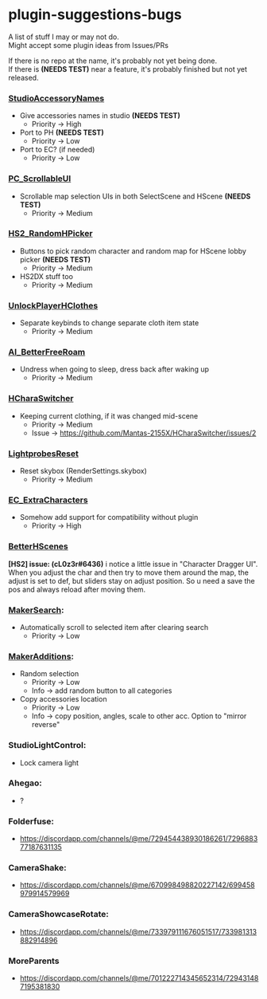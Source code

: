 # plugin-suggestions-bugs

A list of stuff I may or may not do.   
Might accept some plugin ideas from Issues/PRs

If there is no repo at the name, it's probably not yet being done.  
If there is **(NEEDS TEST)** near a feature, it's probably finished but not yet released.  

### [StudioAccessoryNames](https://github.com/Mantas-2155X/StudioAccessoryNames)
* Give accessories names in studio **(NEEDS TEST)**
  * Priority -> High
* Port to PH **(NEEDS TEST)**
  * Priority -> Low
* Port to EC? (if needed)
  * Priority -> Low

### [PC_ScrollableUI](https://github.com/Mantas-2155X/PC_ScrollableUI)
* Scrollable map selection UIs in both SelectScene and HScene **(NEEDS TEST)**
  * Priority -> Medium

### [HS2_RandomHPicker](https://github.com/Mantas-2155X/HS2_RandomHPicker)
* Buttons to pick random character and random map for HScene lobby picker **(NEEDS TEST)**
  * Priority -> Medium
* HS2DX stuff too
  * Priority -> Medium
  
### [UnlockPlayerHClothes](https://github.com/Mantas-2155X/UnlockPlayerHClothes)
* Separate keybinds to change separate cloth item state
  * Priority -> Medium

### [AI_BetterFreeRoam](https://github.com/Mantas-2155X/AI_BetterFreeRoam)
* Undress when going to sleep, dress back after waking up
  * Priority -> Medium

### [HCharaSwitcher](https://github.com/Mantas-2155X/HCharaSwitcher)
* Keeping current clothing, if it was changed mid-scene
  * Priority -> Medium
  * Issue -> https://github.com/Mantas-2155X/HCharaSwitcher/issues/2

### [LightprobesReset](https://github.com/Mantas-2155X/LightprobesReset)
* Reset skybox (RenderSettings.skybox)
  * Priority -> Medium

### [EC_ExtraCharacters](https://github.com/Mantas-2155X/EC_ExtraCharacters)
* Somehow add support for compatibility without plugin
  * Priority -> High

### [BetterHScenes](https://github.com/Mantas-2155X/BetterHScenes)
**[HS2] issue: (cL0z3r#6436)** i notice a little issue in "Character Dragger UI".  When you adjust the char and then try to move them around the map, the adjust is set to def, but sliders stay on adjust position. So u need a save the pos and always reload after moving them.

### [MakerSearch](https://github.com/Mantas-2155X/MakerSearch):
* Automatically scroll to selected item after clearing search
  * Priority -> Low

### [MakerAdditions](https://github.com/Mantas-2155X/MakerAdditions):
* Random selection
  * Priority -> Low
  * Info -> add random button to all categories
* Copy accessories location
  * Priority -> Low
  * Info -> copy position, angles, scale to other acc. Option to "mirror reverse"

### StudioLightControl:
* Lock camera light

### Ahegao:
* ?

### Folderfuse:
* https://discordapp.com/channels/@me/729454438930186261/729688377187631135

### CameraShake:
* https://discordapp.com/channels/@me/670998498820227142/699458979914579969

### CameraShowcaseRotate: 
* https://discordapp.com/channels/@me/733979111676051517/733981313882914896

### MoreParents
* https://discordapp.com/channels/@me/701222714345652314/729431487195381830
